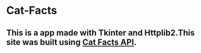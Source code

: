 # Cat-Facts
This is a app made with Tkinter and Httplib2.This site was built using [Cat Facts API]([https://pages.github.com/](https://catfact.ninja/)https://catfact.ninja/).
- 


